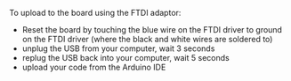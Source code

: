 To upload to the board using the FTDI adaptor:

- Reset the board by touching the blue wire on the FTDI driver to ground on the FTDI driver (where the black and white wires are soldered to)
- unplug the USB from your computer, wait 3 seconds
- replug the USB back into your computer, wait 5 seconds
- upload your code from the Arduino IDE
